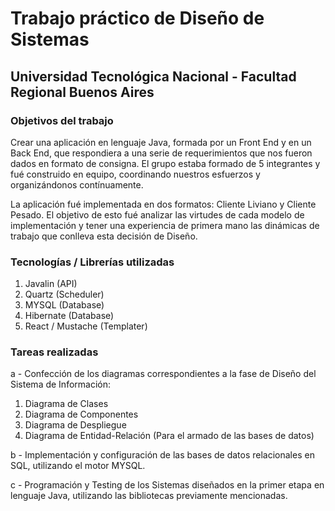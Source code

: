 # Trabajo práctico de Diseño de Sistemas
## Universidad Tecnológica Nacional - Facultad Regional Buenos Aires

### Objetivos del trabajo

Crear una aplicación en lenguaje Java, formada por un Front End y en un Back End, que respondiera a una serie de requerimientos que nos fueron dados en formato de consigna. El grupo estaba formado de 5 integrantes y fué construido en equipo, coordinando nuestros esfuerzos y organizándonos contínuamente.

La aplicación fué implementada en dos formatos: Cliente Liviano y Cliente Pesado. El objetivo de esto fué analizar las virtudes de cada modelo de implementación y tener una experiencia de primera mano las dinámicas de trabajo que conlleva esta decisión de Diseño.

### Tecnologías / Librerías utilizadas

1. Javalin (API)
2. Quartz (Scheduler)
3. MYSQL (Database)
4. Hibernate (Database)
5. React / Mustache (Templater)

### Tareas realizadas

a - Confección de los diagramas correspondientes a la fase de Diseño del Sistema de Información:
  1. Diagrama de Clases
  2. Diagrama de Componentes
  3. Diagrama de Despliegue
  4. Diagrama de Entidad-Relación (Para el armado de las bases de datos)

b - Implementación y configuración de las bases de datos relacionales en SQL, utilizando el motor MYSQL.

c - Programación y Testing de los Sistemas diseñados en la primer etapa en lenguaje Java, utilizando las bibliotecas previamente mencionadas.
